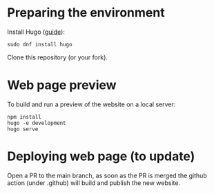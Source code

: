 # Preparing the environment

Install Hugo ([guide](https://gohugo.io/installation/)):
```
sudo dnf install hugo
```

Clone this repository (or your fork).


# Web page preview

To build and run a preview of the website on a local server:
```
npm install
hugo -e development
hugo serve
```

# Deploying web page (to update)

Open a PR to the main branch, as soon as the PR is merged the github action (under .github) will build and publish the new website.

